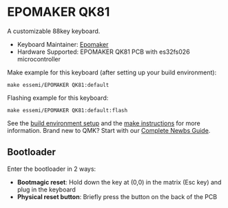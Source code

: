 # EPOMAKER QK81

A customizable 88key keyboard.

* Keyboard Maintainer: [Epomaker](https://github.com/Epomaker)
* Hardware Supported: EPOMAKER QK81 PCB with es32fs026 microcontroller

Make example for this keyboard (after setting up your build environment):

    make essemi/EPOMAKER QK81:default

Flashing example for this keyboard:

    make essemi/EPOMAKER QK81:default:flash

See the [build environment setup](https://docs.qmk.fm/#/getting_started_build_tools) and the [make instructions](https://docs.qmk.fm/#/getting_started_make_guide) for more information. Brand new to QMK? Start with our [Complete Newbs Guide](https://docs.qmk.fm/#/newbs).

## Bootloader

Enter the bootloader in 2 ways:

* **Bootmagic reset**: Hold down the key at (0,0) in the matrix (Esc key) and plug in the keyboard
* **Physical reset button**: Briefly press the button on the back of the PCB
